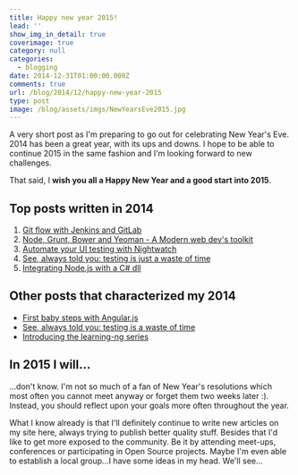 ```yaml
---
title: Happy new year 2015!
lead: ''
show_img_in_detail: true
coverimage: true
category: null
categories:
  - blogging
date: 2014-12-31T01:00:00.000Z
comments: true
url: /blog/2014/12/happy-new-year-2015
type: post
image: /blog/assets/imgs/NewYearsEve2015.jpg
---
```


A very short post as I'm preparing to go out for celebrating New Year's Eve. 2014 has been a great year, with its ups and downs. I hope to be able to continue 2015 in the same fashion and I'm looking forward to new challenges.

That said, I **wish you all a Happy New Year and a good start into 2015**.

## Top posts written in 2014

1. [Git flow with Jenkins and GitLab](/blog/2014/01/git-flow-jenkins-gitlab/)
1. [Node, Grunt, Bower and Yeoman - A Modern web dev's toolkit](http://juristr.com/blog/2014/08/node-grunt-yeoman-bower/)
1. [Automate your UI testing with Nightwatch](http://juristr.com/blog/2014/02/nightwatch-test-automation/)
1. [See, always told you: testing is just a waste of time](http://juristr.com/blog/2014/05/told-you-that-testing-is-a-waste/)
1. [Integrating Node.js with a C# dll](http://juristr.com/blog/2014/03/integrating-node-with-csharp/)

## Other posts that characterized my 2014

- [First baby steps with Angular.js](http://juristr.com/blog/2014/05/angular-baby-steps/)
- [See, always told you: testing is a waste of time](http://juristr.com/blog/2014/05/told-you-that-testing-is-a-waste/)
- [Introducing the learning-ng series](http://juristr.com/blog/2014/11/learning-ng-series-intro/)

## In 2015 I will...

...don't know. I'm not so much of a fan of New Year's resolutions which most often you cannot meet anyway or forget them two weeks later :). Instead, you should reflect upon your goals more often throughout the year.

What I know already is that I'll definitely continue to write new articles on my site here, always trying to publish better quality stuff. Besides that I'd like to get more exposed to the community. Be it by attending meet-ups, conferences or participating in Open Source projects. Maybe I'm even able to establish a local group...I have some ideas in my head. We'll see...
